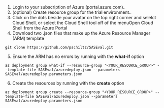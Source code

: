 1. Login to your subscription of Azure (portal.azure.com)..
2. (optional) Create resource group for the trial environment..
3. Click on the dots beside your avatar on the top right corner and selelct Cloud Shell, or select the Cloud Shell tool off of the menuOpen Cloud Shell from the Azure Portal
4. Download two .json files that make up the Azure Resource Manager (ARM) template
```
git clone https://github.com/pschiltz/SASEval.git
```
5. Ensure the ARM has no errors by running with the **what-if** option
```
az deployment group what-if --resource-group "<YOUR_RESOURCE_GROUP>" --template-file SASEval/azuredeploy.json --parameters SASEval/azuredeploy.parameters.json
```
6. Create the resources by running with the **create** option
```
az deployment group create --resource-group "<YOUR_RESOURCE_GROUP>" --template-file SASEval/azuredeploy.json --parameters SASEval/azuredeploy.parameters.json
```
